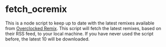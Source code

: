 # fetch_ocremix

This is a node script to keep up to date with the latest remixes available from [Overclocked Remix](https://ocremix.org). This script will fetch the latest remixes, based on their RSS feed, to your local machine. If you have never used the script before, the latest 10 will be downloaded.
